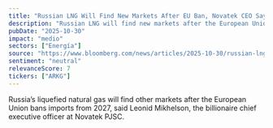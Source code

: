 ```yaml
---
title: "Russian LNG Will Find New Markets After EU Ban, Novatek CEO Says"
description: "Russian LNG will find new markets after the European Union bans imports from 2027, according to Novatek CEO Leonid Mikhelson."
pubDate: "2025-10-30"
impact: "medio"
sectors: ["Energía"]
source: "https://www.bloomberg.com/news/articles/2025-10-30/russian-lng-will-find-new-markets-after-eu-ban-novatek-ceo-says"
sentiment: "neutral"
relevanceScore: 7
tickers: ["ARKG"]
---
```


Russia’s liquefied natural gas will find other markets after the European Union bans imports from 2027, said Leonid Mikhelson, the billionaire chief executive officer at Novatek PJSC.
